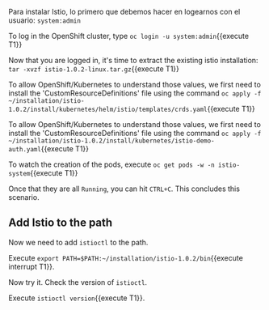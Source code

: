 Para instalar Istio, lo primero que debemos hacer en logearnos con el usuario: `system:admin`

To log in the OpenShift cluster, type `oc login -u system:admin`{{execute T1}}

Now that you are logged in, it's time to extract the existing istio installation: `tar -xvzf istio-1.0.2-linux.tar.gz`{{execute T1}}

To allow OpenShift/Kubernetes to understand those values, we first need to install the 'CustomResourceDefinitions' file using the command `oc apply -f ~/installation/istio-1.0.2/install/kubernetes/helm/istio/templates/crds.yaml`{{execute T1}}

To allow OpenShift/Kubernetes to understand those values, we first need to install the 'CustomResourceDefinitions' file using the command `oc apply -f ~/installation/istio-1.0.2/install/kubernetes/istio-demo-auth.yaml`{{execute T1}}

To watch the creation of the pods, execute `oc get pods -w -n istio-system`{{execute T1}}

Once that they are all `Running`, you can hit `CTRL+C`. This concludes this scenario.

## Add Istio to the path

Now we need to add `istioctl` to the path.

Execute `export PATH=$PATH:~/installation/istio-1.0.2/bin`{{execute interrupt T1}}.

Now try it. Check the version of `istioctl`.

Execute `istioctl version`{{execute T1}}.
